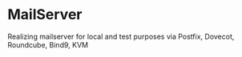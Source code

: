 # MailServer
Realizing mailserver for local and test purposes via Postfix, Dovecot, Roundcube, Bind9, KVM
